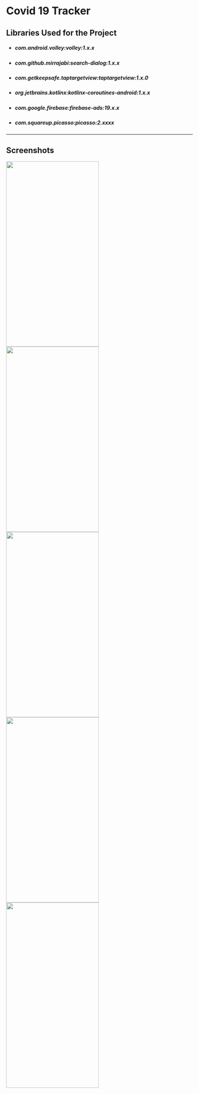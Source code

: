 # Covid 19 Tracker  

## Libraries Used for the Project

* ##### com.android.volley:volley:1.x.x
* ##### com.github.mirrajabi:search-dialog:1.x.x
* ##### com.getkeepsafe.taptargetview:taptargetview:1.x.0
* ##### org.jetbrains.kotlinx:kotlinx-coroutines-android:1.x.x
* ##### com.google.firebase:firebase-ads:19.x.x
* ##### com.squareup.picasso:picasso:2.xxxx
---

## Screenshots  

<img align="left"  src="https://user-images.githubusercontent.com/53964520/95663079-aef1a900-0b59-11eb-90fb-2520e7757faf.png" height="500" width="250"><br />

<img align="left" src="https://user-images.githubusercontent.com/53964520/95662441-9af77880-0b54-11eb-9f2f-e9937e356001.png" height="500" width="250"><br />

<img align="left"  src="https://user-images.githubusercontent.com/53964520/95662442-9c28a580-0b54-11eb-92b7-56425922811a.png" height="500" width="250"><br />

<img align="left" src="https://user-images.githubusercontent.com/53964520/95662444-9df26900-0b54-11eb-9540-d75687ac4ac4.png" height="500" width="250"><br />

<img align="left"  src="https://user-images.githubusercontent.com/53964520/95662703-9764f100-0b56-11eb-9793-5df7b60e040f.png" height="500" width="250"><br />
